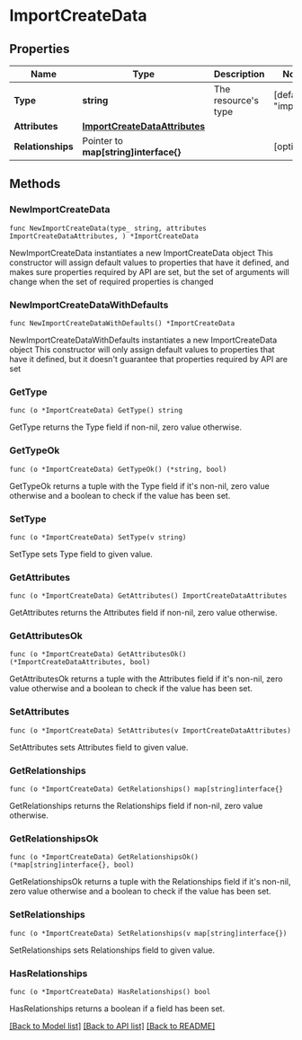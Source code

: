 # ImportCreateData

## Properties

Name | Type | Description | Notes
------------ | ------------- | ------------- | -------------
**Type** | **string** | The resource&#39;s type | [default to "imports"]
**Attributes** | [**ImportCreateDataAttributes**](ImportCreateDataAttributes.md) |  | 
**Relationships** | Pointer to **map[string]interface{}** |  | [optional] 

## Methods

### NewImportCreateData

`func NewImportCreateData(type_ string, attributes ImportCreateDataAttributes, ) *ImportCreateData`

NewImportCreateData instantiates a new ImportCreateData object
This constructor will assign default values to properties that have it defined,
and makes sure properties required by API are set, but the set of arguments
will change when the set of required properties is changed

### NewImportCreateDataWithDefaults

`func NewImportCreateDataWithDefaults() *ImportCreateData`

NewImportCreateDataWithDefaults instantiates a new ImportCreateData object
This constructor will only assign default values to properties that have it defined,
but it doesn't guarantee that properties required by API are set

### GetType

`func (o *ImportCreateData) GetType() string`

GetType returns the Type field if non-nil, zero value otherwise.

### GetTypeOk

`func (o *ImportCreateData) GetTypeOk() (*string, bool)`

GetTypeOk returns a tuple with the Type field if it's non-nil, zero value otherwise
and a boolean to check if the value has been set.

### SetType

`func (o *ImportCreateData) SetType(v string)`

SetType sets Type field to given value.


### GetAttributes

`func (o *ImportCreateData) GetAttributes() ImportCreateDataAttributes`

GetAttributes returns the Attributes field if non-nil, zero value otherwise.

### GetAttributesOk

`func (o *ImportCreateData) GetAttributesOk() (*ImportCreateDataAttributes, bool)`

GetAttributesOk returns a tuple with the Attributes field if it's non-nil, zero value otherwise
and a boolean to check if the value has been set.

### SetAttributes

`func (o *ImportCreateData) SetAttributes(v ImportCreateDataAttributes)`

SetAttributes sets Attributes field to given value.


### GetRelationships

`func (o *ImportCreateData) GetRelationships() map[string]interface{}`

GetRelationships returns the Relationships field if non-nil, zero value otherwise.

### GetRelationshipsOk

`func (o *ImportCreateData) GetRelationshipsOk() (*map[string]interface{}, bool)`

GetRelationshipsOk returns a tuple with the Relationships field if it's non-nil, zero value otherwise
and a boolean to check if the value has been set.

### SetRelationships

`func (o *ImportCreateData) SetRelationships(v map[string]interface{})`

SetRelationships sets Relationships field to given value.

### HasRelationships

`func (o *ImportCreateData) HasRelationships() bool`

HasRelationships returns a boolean if a field has been set.


[[Back to Model list]](../README.md#documentation-for-models) [[Back to API list]](../README.md#documentation-for-api-endpoints) [[Back to README]](../README.md)


